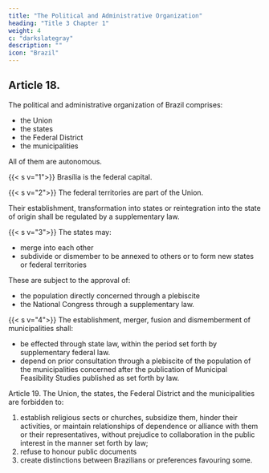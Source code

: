 ```yaml
---
title: "The Political and Administrative Organization"
heading: "Title 3 Chapter 1"
weight: 4
c: "darkslategray"
description: ""
icon: "Brazil"
---
```



## Article 18. 

The political and administrative organization of Brazil comprises:
- the Union
- the states
- the Federal District
- the municipalities

All of them are autonomous.

{{< s v="1">}} Brasília is the federal capital.

{{< s v="2">}} The federal territories are part of the Union. 

Their establishment, transformation into states or reintegration into the state of origin shall be regulated by a supplementary law.

{{< s v="3">}} The states may:
- merge into each other
- subdivide or dismember to be annexed to others or to form new states or federal territories

These are subject to the approval of:
- the population directly concerned through a plebiscite
- the National Congress through a supplementary law.

{{< s v="4">}} The establishment, merger, fusion and dismemberment of municipalities shall:
- be effected through state law, within the period set forth by supplementary federal law. 
- depend on prior consultation through a plebiscite of the population of the municipalities concerned after the publication of Municipal Feasibility Studies published as set forth by law.

Article 19. The Union, the states, the Federal District and the municipalities are
forbidden to:

1. establish religious sects or churches, subsidize them, hinder their activities, or maintain relationships of dependence or alliance with them or their representatives, without prejudice to collaboration in the public interest in the manner set forth by law;
2.  refuse to honour public documents
3.   create distinctions between Brazilians or preferences favouring some.

